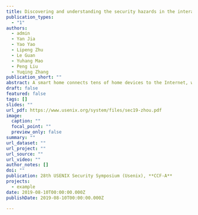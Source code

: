 ```yaml
---
title: Discovering and understanding the security hazards in the interactions between iot devices, mobile apps, and clouds on smart home platforms
publication_types:
  - "1"
authors:
  - admin
  - Yan Jia
  - Yao Yao
  - Lipeng Zhu
  - Le Guan
  - Yuhang Mao
  - Peng Liu
  - Yuqing Zhang
publication_short: ""
abstract: A smart home connects tens of home devices to the Internet, where an IoT cloud runs various home automation applications. While bringing unprecedented convenience and accessibility, it also introduces various security hazards to users. Prior research studied smart home security from several aspects. However, we found that the complexity of the interactions among the participating entities (i.e., devices, IoT clouds, and mobile apps) has not yet been systematically investigated. In this work, we conducted an in-depth analysis of five widely-used smart home platforms. Combining firmware analysis, network traffic interception, and blackbox testing, we reverse-engineered the details of the interactions among the participating entities. Based on the details, we inferred three legitimate state transition diagrams for the three entities, respectively. Using these state machines as a reference model, we identified a set of unexpected state transitions. To confirm and trigger the unexpected state transitions, we implemented a set of phantom devices to mimic a real device. By instructing the phantom devices to intervene in the normal entity-entity interactions, we have discovered several new vulnerabilities and a spectrum of attacks against real-world smart home platforms.
draft: false
featured: false
tags: []
slides: ""
url_pdf: https://www.usenix.org/system/files/sec19-zhou.pdf
image:
  caption: ""
  focal_point: ""
  preview_only: false
summary: ""
url_dataset: ""
url_project: ""
url_source: ""
url_video: ""
author_notes: []
doi: ""
publication: 28th USENIX Security Symposium (Usenix), **CCF-A**
projects:
  - example
date: 2019-08-10T00:00:00.000Z
publishDate: 2019-08-10T00:00:00.000Z

---
```

